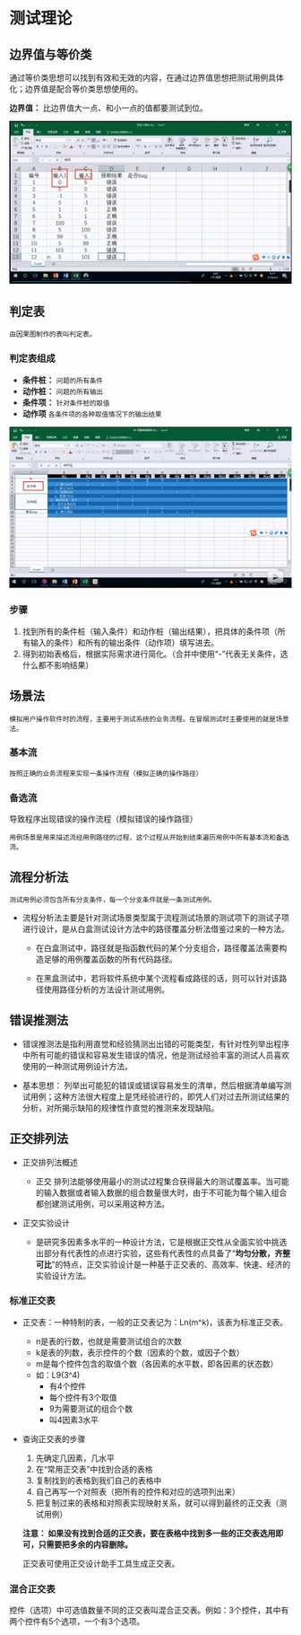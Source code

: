 # 测试理论

## 边界值与等价类

通过等价类思想可以找到有效和无效的内容，在通过边界值思想把测试用例具体化；边界值是配合等价类思想使用的。

**边界值：** 比边界值大一点、和小一点的值都要测试到位。

![avater](../../images/1584524667(2).png)

## 判定表

    由因果图制作的表叫判定表。

### 判定表组成

- **条件桩：** `问题的所有条件`
- **动作桩：** `问题的所有输出`
- **条件项：** `针对条件桩的取值`
- **动作项** `各条件项的各种取值情况下的输出结果`

![avater](../../images/1584524667(1).jpg)

### 步骤
1. 找到所有的条件桩（输入条件）和动作桩（输出结果），把具体的条件项（所有输入的条件）和所有的输出条件（动作项）填写进去。
2. 得到初始表格后，根据实际需求进行简化。（合并中使用“-”代表无关条件，选什么都不影响结果）

## 场景法

    模拟用户操作软件时的流程，主要用于测试系统的业务流程。在冒烟测试时主要使用的就是场景法。

### 基本流

    按照正确的业务流程来实现一条操作流程（模拟正确的操作路径）

### 备选流

导致程序出现错误的操作流程（模拟错误的操作路径）

`用例场景是用来描述流经用例路径的过程，这个过程从开始到结束遍历用例中所有基本流和备选流。`

## 流程分析法

    测试用例必须包含所有分支条件，每一个分支条件就是一条测试用例。

- 流程分析法主要是针对测试场景类型属于流程测试场景的测试项下的测试子项进行设计，是从白盒测试设计方法中的路径覆盖分析法借鉴过来的一种方法。

    - 在白盒测试中，路径就是指函数代码的某个分支组合，路径覆盖法需要构造足够的用例覆盖函数的所有代码路径。

    - 在黑盒测试中，若将软件系统中某个流程看成路径的话，则可以针对该路径使用路径分析的方法设计测试用例。

## 错误推测法

  - 错误推测法是指利用直觉和经验猜测出出错的可能类型，有针对性列举出程序中所有可能的错误和容易发生错误的情况，他是测试经验丰富的测试人员喜欢使用的一种测试用例设计方法。

  - 基本思想：
  列举出可能犯的错误或错误容易发生的清单，然后根据清单编写测试用例；这种方法很大程度上是凭经验进行的，即凭人们对过去所测试结果的分析，对所揭示缺陷的规律性作直觉的推测来发现缺陷。

  ## 正交排列法

  - 正交排列法概述
    - 正交 排列法能够使用最小的测试过程集合获得最大的测试覆盖率。当可能的输入数据或者输入数据的组合数量很大时，由于不可能为每个输入组合都创建测试用例，可以采用这种方法。

 - 正交实验设计
    - 是研究多因素多水平的一种设计方法，它是根据正交性从全面实验中挑选出部分有代表性的点进行实验，这些有代表性的点具备了“**均匀分散，齐整可比**”的特点，正交实验设计是一种基于正交表的、高效率、快速、经济的实验设计方法。
### 标准正交表

 - 正交表：一种特制的表，一般的正交表记为：Ln(m^k)，该表为标准正交表。
    - n是表的行数，也就是需要测试组合的次数
    - k是表的列数，表示控件的个数（因素的个数，或因子个数）
    - m是每个控件包含的取值个数（各因素的水平数，即各因素的状态数）
    - 如：L9(3^4)
        - 有4个控件
        - 每个控件有3个取值
        - 9为需要测试的组合个数
        - 叫4因素3水平

- 查询正交表的步骤
    1. 先确定几因素，几水平
    2. 在“常用正交表”中找到合适的表格
    3. 复制找到的表格到我们自己的表格中
    4. 自己再写一个对照表（把所有的控件和对应的选项列出来）
    5. 把复制过来的表格和对照表实现映射关系，就可以得到最终的正交表（测试用例）

    **注意： 如果没有找到合适的正交表，要在表格中找到多一些的正交表选用即可，只需要把多余的内容删除。**
    
    正交表可使用正交设计助手工具生成正交表。

### 混合正交表

控件（选项）中可选值数量不同的正交表叫混合正交表。例如：3个控件，其中有两个控件有5个选项，一个有3个选项。